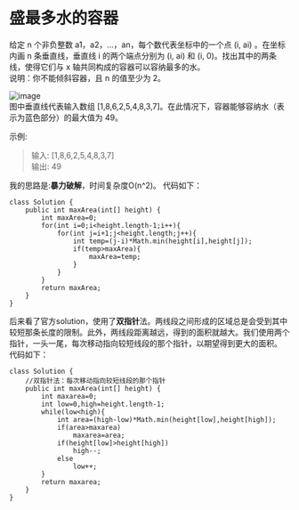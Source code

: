 # 盛最多水的容器
给定 n 个非负整数 a1，a2，...，an，每个数代表坐标中的一个点 (i, ai) 。在坐标内画 n 条垂直线，垂直线 i 的两个端点分别为 (i, ai) 和 (i, 0)。找出其中的两条线，使得它们与 x 轴共同构成的容器可以容纳最多的水。  
说明：你不能倾斜容器，且 n 的值至少为 2。

![image](https://aliyun-lc-upload.oss-cn-hangzhou.aliyuncs.com/aliyun-lc-upload/uploads/2018/07/25/question_11.jpg)  
图中垂直线代表输入数组 [1,8,6,2,5,4,8,3,7]。在此情况下，容器能够容纳水（表示为蓝色部分）的最大值为 49。

 

示例:
>输入: [1,8,6,2,5,4,8,3,7]  
输出: 49  

我的思路是:**暴力破解**，时间复杂度O(n^2)。
代码如下：
```
class Solution {
    public int maxArea(int[] height) {
        int maxArea=0;
        for(int i=0;i<height.length-1;i++){
            for(int j=i+1;j<height.length;j++){
                int temp=(j-i)*Math.min(height[i],height[j]);
                if(temp>maxArea){
                    maxArea=temp;
                }
            }
        }
        return maxArea;
    }
}
```
后来看了官方solution，使用了**双指针**法。两线段之间形成的区域总是会受到其中较短那条长度的限制。此外，两线段距离越远，得到的面积就越大。我们使用两个指针，一头一尾，每次移动指向较短线段的那个指针，以期望得到更大的面积。
代码如下：
```
class Solution {
    //双指针法：每次移动指向较短线段的那个指针
    public int maxArea(int[] height) {
        int maxarea=0;
        int low=0,high=height.length-1;
        while(low<high){
            int area=(high-low)*Math.min(height[low],height[high]);
            if(area>maxarea)
                maxarea=area;
            if(height[low]>height[high])
                high--;
            else 
                low++;
        }
        return maxarea;
    }
}
```